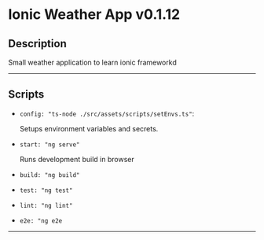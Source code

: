 # Ionic Weather App v0.1.12

## Description

Small weather application to learn ionic frameworkd

---

## Scripts

- `config: "ts-node ./src/assets/scripts/setEnvs.ts"`:
  
  Setups environment variables and secrets.

- `start: "ng serve"`

  Runs development build in browser

- `build: "ng build"`
- `test: "ng test"`
- `lint: "ng lint"`
- `e2e: "ng e2e`

---
